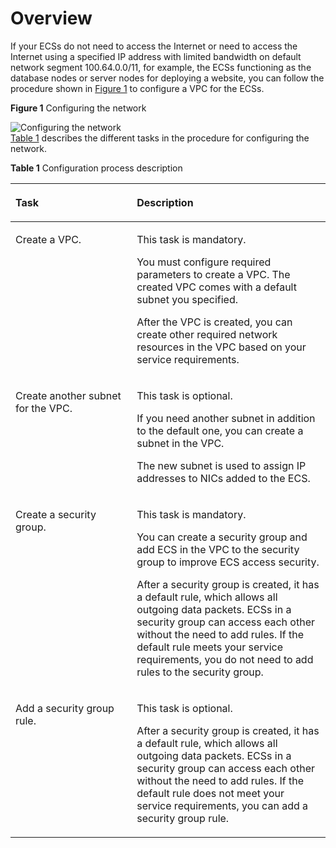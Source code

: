 # Overview<a name="en-us_topic_0030969441"></a>

If your ECSs do not need to access the Internet or need to access the Internet using a specified IP address with limited bandwidth on default network segment 100.64.0.0/11, for example, the ECSs functioning as the database nodes or server nodes for deploying a website, you can follow the procedure shown in [Figure 1](#fd87108563a6848bba1a0f0295fef3515)  to configure a VPC for the ECSs.

**Figure  1**  Configuring the network<a name="fd87108563a6848bba1a0f0295fef3515"></a>

![](figures/configuring-the-network.png "Configuring the network")  
[Table 1](#t1b39acc5d1d449eabbea2aab68bfab25)  describes the different tasks in the procedure for configuring the network.  

**Table  1**  Configuration process description

<a name="t1b39acc5d1d449eabbea2aab68bfab25"></a><table><thead align="left"><tr id="r60edadb596314703ac46c7069ce33cfd"><th class="cellrowborder" valign="top" width="38.53%" id="mcps1.2.3.1.1"><p id="a1c262edbb41f41109ed3af0f9f9acd2b"><a name="a1c262edbb41f41109ed3af0f9f9acd2b"></a><a name="a1c262edbb41f41109ed3af0f9f9acd2b"></a>Task</p>
</th>
<th class="cellrowborder" valign="top" width="61.47%" id="mcps1.2.3.1.2"><p id="a014ebb6e4d9649829818d57e6f41c4a9"><a name="a014ebb6e4d9649829818d57e6f41c4a9"></a><a name="a014ebb6e4d9649829818d57e6f41c4a9"></a>Description</p>
</th>
</tr>
</thead>
<tbody><tr id="r8b45006c1579411c82d8dcbc6292ea2c"><td class="cellrowborder" valign="top" width="38.53%" headers="mcps1.2.3.1.1 "><p id="a53854b9771bf4562a1197a10fb659e14"><a name="a53854b9771bf4562a1197a10fb659e14"></a><a name="a53854b9771bf4562a1197a10fb659e14"></a>Create a VPC.</p>
</td>
<td class="cellrowborder" valign="top" width="61.47%" headers="mcps1.2.3.1.2 "><p id="a41c5390044454dd589fc3bddbb7339a9"><a name="a41c5390044454dd589fc3bddbb7339a9"></a><a name="a41c5390044454dd589fc3bddbb7339a9"></a>This task is mandatory.</p>
<p id="ab02ba533334540bfa75e1a8d20625d65"><a name="ab02ba533334540bfa75e1a8d20625d65"></a><a name="ab02ba533334540bfa75e1a8d20625d65"></a>You must configure required parameters to create a VPC. The created VPC comes with a default subnet you specified.</p>
<p id="a818db46b90e44120815cfa8144c35c08"><a name="a818db46b90e44120815cfa8144c35c08"></a><a name="a818db46b90e44120815cfa8144c35c08"></a>After the VPC is created, you can create other required network resources in the VPC based on your service requirements.</p>
</td>
</tr>
<tr id="r348b6d2fc2bc48c2aba92daf85f980f9"><td class="cellrowborder" valign="top" width="38.53%" headers="mcps1.2.3.1.1 "><p id="ac72ef170b0504cc7871f7a875ce934c1"><a name="ac72ef170b0504cc7871f7a875ce934c1"></a><a name="ac72ef170b0504cc7871f7a875ce934c1"></a>Create another subnet for the VPC.</p>
</td>
<td class="cellrowborder" valign="top" width="61.47%" headers="mcps1.2.3.1.2 "><p id="a01d9857fac044d97b501d8c3a83d80b9"><a name="a01d9857fac044d97b501d8c3a83d80b9"></a><a name="a01d9857fac044d97b501d8c3a83d80b9"></a>This task is optional.</p>
<p id="a7bef7c1795b4407f8a56a5f6f1e860cb"><a name="a7bef7c1795b4407f8a56a5f6f1e860cb"></a><a name="a7bef7c1795b4407f8a56a5f6f1e860cb"></a>If you need another subnet in addition to the default one, you can create a subnet in the VPC.</p>
<p id="a1f560b983e2742c38feb0d4f2a752669"><a name="a1f560b983e2742c38feb0d4f2a752669"></a><a name="a1f560b983e2742c38feb0d4f2a752669"></a>The new subnet is used to assign IP addresses to NICs added to the ECS.</p>
</td>
</tr>
<tr id="r34972bb690334883b229040e79833a74"><td class="cellrowborder" valign="top" width="38.53%" headers="mcps1.2.3.1.1 "><p id="a4ccc9086f94c42f39a6e61276e74354c"><a name="a4ccc9086f94c42f39a6e61276e74354c"></a><a name="a4ccc9086f94c42f39a6e61276e74354c"></a>Create a security group.</p>
</td>
<td class="cellrowborder" valign="top" width="61.47%" headers="mcps1.2.3.1.2 "><p id="a2a5e4b146180467884a76dc60e6f9174"><a name="a2a5e4b146180467884a76dc60e6f9174"></a><a name="a2a5e4b146180467884a76dc60e6f9174"></a>This task is mandatory.</p>
<p id="a14710d49a76c4dc0a94576bffc5e06a5"><a name="a14710d49a76c4dc0a94576bffc5e06a5"></a><a name="a14710d49a76c4dc0a94576bffc5e06a5"></a>You can create a security group and add ECS&nbsp;in the VPC to the security group to improve&nbsp;ECS access security.</p>
<p id="a4a071bd88ba44d5eb30715f42001f885"><a name="a4a071bd88ba44d5eb30715f42001f885"></a><a name="a4a071bd88ba44d5eb30715f42001f885"></a>After a security group is created, it has a default rule, which allows all outgoing data packets. ECSs in a security group can access each other without the need to add rules. If the default rule meets your service requirements, you do not need to add rules to the security group.</p>
</td>
</tr>
<tr id="r2df0384cb2454eeca0ff868997a4ffc3"><td class="cellrowborder" valign="top" width="38.53%" headers="mcps1.2.3.1.1 "><p id="afba502afa35e4df29757334fbb1d70c3"><a name="afba502afa35e4df29757334fbb1d70c3"></a><a name="afba502afa35e4df29757334fbb1d70c3"></a>Add a security group rule.</p>
</td>
<td class="cellrowborder" valign="top" width="61.47%" headers="mcps1.2.3.1.2 "><p id="a837ce5ee939c4e53a53170e7aafab5c1"><a name="a837ce5ee939c4e53a53170e7aafab5c1"></a><a name="a837ce5ee939c4e53a53170e7aafab5c1"></a>This task is optional.</p>
<p id="a3897c2aae61e41d3af1889a4ddff8d34"><a name="a3897c2aae61e41d3af1889a4ddff8d34"></a><a name="a3897c2aae61e41d3af1889a4ddff8d34"></a>After a security group is created, it has a default rule, which allows all outgoing data packets. ECSs in a security group can access each other without the need to add rules. If the default rule does not meet your service requirements, you can add a security group rule.</p>
</td>
</tr>
</tbody>
</table>

